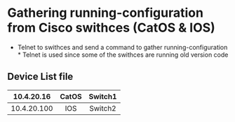 # Gathering running-configuration from Cisco swithces (CatOS & IOS)

  - Telnet to swithces and send a command to gather running-configuration 
  \* Telnet is used since some of the swithces are running old version code

## Device List file
|10.4.20.16|CatOS|Switch1|
|:------:|:-----------:|:---------:|
|10.4.20.100|IOS|Switch2|

